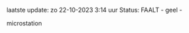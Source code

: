 laatste update: 
zo 22-10-2023  3:14   uur 
Status: FAALT - geel - 
<div class="service Y">microstation</div>